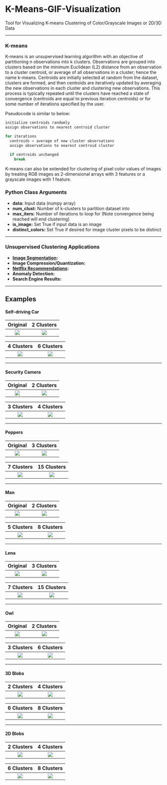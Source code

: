 # K-Means-GIF-Visualization
Tool for Visualizing K-means Clustering of Color/Grayscale Images or 2D/3D Data

------------------
### K-means
K-means is an unsupervised learning algorithm with an objective of partitioning n observations into k clusters. Observations are grouped into clusters based on the minimum Euclidean (L2) distance from an observation to a cluster centroid, or average of all observations in a cluster; hence the name k-means. Centroids are initially selected at random from the dataset, clusters are formed, and then centroids are iteratively updated by averaging the new observations in each cluster and clustering new observations. This process is typically repeated until the clusters have reached a state of convergence (centroids are equal to previous iteration centroids) or for some number of iterations specified by the user.

Pseudocode is similar to below:

```python
initialize centroids randomly
assign observations to nearest centroid cluster

for iterations
  centroids = average of new cluster observations
  assign observations to nearest centroid cluster
  
  if centroids unchanged
    break

```

K-means can also be extended for clustering of pixel color values of images by treating RGB images as 2-dimensional arrays with 3 features or a grayscale images with 1 feature.

### Python Class Arguments
- __data:__ Input data (numpy array)
- __num_clust:__ Number of k-clusters to partition dataset into
- __max_iters:__ Number of iterations to loop for (Note convergence being reached will end clustering)
- __is_image:__ Set True if input data is an image
- __distinct_colors:__ Set True if desired for image cluster pixels to be distinct

------------------
### Unsupervised Clustering Applications
- __[Image Segmentation](https://www.youtube.com/watch?v=yR7k19YBqiw):__
- __Image Compression/Quantization:__
- __[Netflix Recommendations](https://qz.com/939195/netflix-nflx-divides-its-93-million-users-around-the-world-not-by-geography-but-into-1300-taste-communities/):__
- __Anomaly Detection:__
- __Search Engine Results:__

------------------
## Examples
#### Self-driving Car
|      Original     |    2 Clusters    |
|:-----------------:|:----------------:|
| ![][traffic original] | ![][traffic 2 clust] |

|    4 Clusters    |    6 Clusters    |
|:----------------:|:-----------------:|
| ![][traffic 4 clust] | ![][traffic 6 clust] |

------------------
#### Security Camera
|      Original     |    2 Clusters    |
|:-----------------:|:----------------:|
| ![][sec cam original] | ![][sec cam 2 clust] |

|    3 Clusters    |    4 Clusters    |
|:----------------:|:-----------------:|
| ![][sec cam 3 clust] | ![][sec cam 4 clust] |

------------------
#### Peppers
|      Original     |    3 Clusters    |
|:-----------------:|:----------------:|
| ![][pep original] | ![][pep 3 clust] |

|    7 Clusters    |    15 Clusters    |
|:----------------:|:-----------------:|
| ![][pep 7 clust] | ![][pep 15 clust] |

------------------
#### Man

|      Original     |    2 Clusters    |
|:-----------------:|:----------------:|
| ![][man original] | ![][man 2 clust] |

|    5 Clusters    |    8 Clusters    |
|:----------------:|:-----------------:|
| ![][man 5 clust] | ![][man 8 clust] |

------------------
#### Lena

|      Original     |    3 Clusters    |
|:-----------------:|:----------------:|
| ![][lena original] | ![][lena 3 clust] |

|    7 Clusters    |    15 Clusters    |
|:----------------:|:-----------------:|
| ![][lena 7 clust] | ![][lena 15 clust] |

------------------
#### Owl

|      Original     |    2 Clusters    |
|:-----------------:|:----------------:|
| ![][owl original] | ![][owl 2 clust] |

|    3 Clusters    |    6 Clusters    |
|:----------------:|:-----------------:|
| ![][owl 3 clust] | ![][owl 6 clust] |

------------------
#### 3D Blobs

|      2 Clusters     |    4 Clusters    |
|:-----------------:|:----------------:|
| ![][blob3d 2 clust] | ![][blob3d 4 clust] |

|    6 Clusters    |    8 Clusters    |
|:----------------:|:-----------------:|
| ![][blob3d 6 clust] | ![][blob3d 8 clust] |

------------------
#### 2D Blobs

|      2 Clusters     |    4 Clusters    |
|:-----------------:|:----------------:|
| ![][blob2d 2 clust] | ![][blob2d 4 clust] |

|    6 Clusters    |    8 Clusters    |
|:----------------:|:-----------------:|
| ![][blob2d 6 clust] | ![][blob2d 8 clust] |

[pep original]: https://github.com/IsaacCorley/K-means-GIF-Visualization/raw/master/files/images/peppers.jpg
[pep 3 clust]: https://github.com/IsaacCorley/K-means-GIF-Visualization/raw/master/files/gifs/peppers/k-means_3_clusters.gif
[pep 7 clust]: https://github.com/IsaacCorley/K-means-GIF-Visualization/raw/master/files/gifs/peppers/k-means_7_clusters.gif
[pep 15 clust]: https://github.com/IsaacCorley/K-means-GIF-Visualization/raw/master/files/gifs/peppers/k-means_15_clusters.gif

[lena original]: https://github.com/IsaacCorley/K-means-GIF-Visualization/raw/master/files/images/lena.jpg
[lena 3 clust]: https://github.com/IsaacCorley/K-means-GIF-Visualization/raw/master/files/gifs/lena/k-means_3_clusters.gif
[lena 7 clust]: https://github.com/IsaacCorley/K-means-GIF-Visualization/raw/master/files/gifs/lena/k-means_7_clusters.gif
[lena 15 clust]: https://github.com/IsaacCorley/K-means-GIF-Visualization/raw/master/files/gifs/lena/k-means_15_clusters.gif

[man original]: https://github.com/IsaacCorley/K-means-GIF-Visualization/raw/master/files/images/man.jpg
[man 2 clust]: https://github.com/IsaacCorley/K-means-GIF-Visualization/raw/master/files/gifs/man/k-means_2_clusters.gif
[man 5 clust]: https://github.com/IsaacCorley/K-means-GIF-Visualization/raw/master/files/gifs/man/k-means_5_clusters.gif
[man 8 clust]: https://github.com/IsaacCorley/K-means-GIF-Visualization/raw/master/files/gifs/man/k-means_8_clusters.gif

[owl original]: https://github.com/IsaacCorley/K-means-GIF-Visualization/raw/master/files/images/owl.jpg
[owl 2 clust]: https://github.com/IsaacCorley/K-means-GIF-Visualization/raw/master/files/gifs/owl/k-means_2_clusters.gif
[owl 3 clust]: https://github.com/IsaacCorley/K-means-GIF-Visualization/raw/master/files/gifs/owl/k-means_3_clusters.gif
[owl 6 clust]: https://github.com/IsaacCorley/K-means-GIF-Visualization/raw/master/files/gifs/owl/k-means_6_clusters.gif

[sec cam original]: https://github.com/IsaacCorley/K-means-GIF-Visualization/raw/master/files/images/security_camera.jpg
[sec cam 2 clust]: https://github.com/IsaacCorley/K-means-GIF-Visualization/raw/master/files/gifs/security_camera/k-means_2_clusters.gif
[sec cam 3 clust]: https://github.com/IsaacCorley/K-means-GIF-Visualization/raw/master/files/gifs/security_camera/k-means_3_clusters.gif
[sec cam 4 clust]: https://github.com/IsaacCorley/K-means-GIF-Visualization/raw/master/files/gifs/security_camera/k-means_4_clusters.gif

[traffic original]: https://github.com/IsaacCorley/K-means-GIF-Visualization/raw/master/files/images/traffic.jpg
[traffic 2 clust]: https://github.com/IsaacCorley/K-means-GIF-Visualization/raw/master/files/gifs/traffic/k-means_2_clusters.gif
[traffic 4 clust]: https://github.com/IsaacCorley/K-means-GIF-Visualization/raw/master/files/gifs/traffic/k-means_4_clusters.gif
[traffic 6 clust]: https://github.com/IsaacCorley/K-means-GIF-Visualization/raw/master/files/gifs/traffic/k-means_6_clusters.gif

[blob2d 2 clust]: https://github.com/IsaacCorley/K-means-GIF-Visualization/raw/master/files/gifs/blob2D/k-means_2_clusters.gif
[blob2d 4 clust]: https://github.com/IsaacCorley/K-means-GIF-Visualization/raw/master/files/gifs/blob2D/k-means_4_clusters.gif
[blob2d 6 clust]: https://github.com/IsaacCorley/K-means-GIF-Visualization/raw/master/files/gifs/blob2D/k-means_6_clusters.gif
[blob2d 8 clust]: https://github.com/IsaacCorley/K-means-GIF-Visualization/raw/master/files/gifs/blob2D/k-means_8_clusters.gif

[blob3d 2 clust]: https://github.com/IsaacCorley/K-means-GIF-Visualization/raw/master/files/gifs/blob3D/k-means_2_clusters.gif
[blob3d 4 clust]: https://github.com/IsaacCorley/K-means-GIF-Visualization/raw/master/files/gifs/blob3D/k-means_4_clusters.gif
[blob3d 6 clust]: https://github.com/IsaacCorley/K-means-GIF-Visualization/raw/master/files/gifs/blob3D/k-means_6_clusters.gif
[blob3d 8 clust]: https://github.com/IsaacCorley/K-means-GIF-Visualization/raw/master/files/gifs/blob3D/k-means_8_clusters.gif
